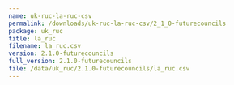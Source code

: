 ```yaml
---
name: uk-ruc-la-ruc-csv
permalink: /downloads/uk-ruc-la-ruc-csv/2_1_0-futurecouncils
package: uk_ruc
title: la_ruc
filename: la_ruc.csv
version: 2.1.0-futurecouncils
full_version: 2.1.0-futurecouncils
file: /data/uk_ruc/2.1.0-futurecouncils/la_ruc.csv
---
```

